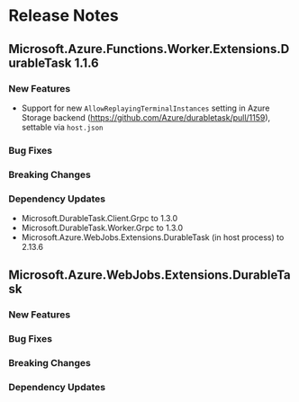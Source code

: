 # Release Notes

## Microsoft.Azure.Functions.Worker.Extensions.DurableTask 1.1.6

### New Features

- Support for new `AllowReplayingTerminalInstances` setting in Azure Storage backend (https://github.com/Azure/durabletask/pull/1159), settable via `host.json`

### Bug Fixes

### Breaking Changes

### Dependency Updates

- Microsoft.DurableTask.Client.Grpc to 1.3.0
- Microsoft.DurableTask.Worker.Grpc to 1.3.0
- Microsoft.Azure.WebJobs.Extensions.DurableTask (in host process) to 2.13.6

## Microsoft.Azure.WebJobs.Extensions.DurableTask <version>

### New Features

### Bug Fixes

### Breaking Changes

### Dependency Updates
